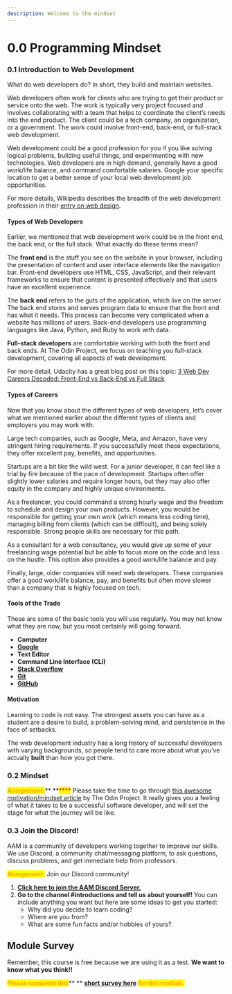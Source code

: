 ```yaml
---
description: Welcome to the mindset
---
```


# 0.0 Programming Mindset

### 0.1 Introduction to Web Development

What do web developers do? In short, they build and maintain websites.

Web developers often work for clients who are trying to get their product or service onto the web. The work is typically very project focused and involves collaborating with a team that helps to coordinate the client’s needs into the end product. The client could be a tech company, an organization, or a government. The work could involve front-end, back-end, or full-stack web development.

Web development could be a good profession for you if you like solving logical problems, building useful things, and experimenting with new technologies. Web developers are in high demand, generally have a good work/life balance, and command comfortable salaries. Google your specific location to get a better sense of your local web development job opportunities.

For more details, Wikipedia describes the breadth of the web development profession in their [entry on web design](https://en.wikipedia.org/wiki/Web\_design).

#### Types of Web Developers

Earlier, we mentioned that web development work could be in the front end, the back end, or the full stack. What exactly do these terms mean?

The **front end** is the stuff you see on the website in your browser, including the presentation of content and user interface elements like the navigation bar. Front-end developers use HTML, CSS, JavaScript, and their relevant frameworks to ensure that content is presented effectively and that users have an excellent experience.

The **back end** refers to the guts of the application, which live on the server. The back end stores and serves program data to ensure that the front end has what it needs. This process can become very complicated when a website has millions of users. Back-end developers use programming languages like Java, Python, and Ruby to work with data.

**Full-stack developers** are comfortable working with both the front and back ends. At The Odin Project, we focus on teaching you full-stack development, covering all aspects of web development.

For more detail, Udacity has a great blog post on this topic: [3 Web Dev Careers Decoded: Front-End vs Back-End vs Full Stack](http://blog.udacity.com/2014/12/front-end-vs-back-end-vs-full-stack-web-developers.html)

#### Types of Careers

Now that you know about the different types of web developers, let’s cover what we mentioned earlier about the different types of clients and employers you may work with.

Large tech companies, such as Google, Meta, and Amazon, have very stringent hiring requirements. If you successfully meet these expectations, they offer excellent pay, benefits, and opportunities.

Startups are a bit like the wild west. For a junior developer, it can feel like a trial by fire because of the pace of development. Startups often offer slightly lower salaries and require longer hours, but they may also offer equity in the company and highly unique environments.

As a freelancer, you could command a strong hourly wage and the freedom to schedule and design your own products. However, you would be responsible for getting your own work (which means less coding time), managing billing from clients (which can be difficult), and being solely responsible. Strong people skills are necessary for this path.

As a consultant for a web consultancy, you would give up some of your freelancing wage potential but be able to focus more on the code and less on the hustle. This option also provides a good work/life balance and pay.

Finally, large, older companies still need web developers. These companies offer a good work/life balance, pay, and benefits but often move slower than a company that is highly focused on tech.

#### Tools of the Trade

These are some of the basic tools you will use regularly. You may not know what they are now, but you most certainly will going forward.

* **Computer**
* [**Google**](https://www.google.com/)
* **Text Editor**
* **Command Line Interface (CLI)**
* [**Stack Overflow**](http://stackoverflow.com/)
* [**Git**](https://git-scm.com/)
* [**GitHub**](https://github.com/)

#### Motivation

Learning to code is not easy. The strongest assets you can have as a student are a desire to build, a problem-solving mind, and persistence in the face of setbacks.

The web development industry has a long history of successful developers with varying backgrounds, so people tend to care more about what you’ve actually **built** than how you got there.

### 0.2 Mindset

<mark style="color:orange;">**Assignment:**</mark>** **<mark style="color:red;">****</mark> Please take the time to go through [this awesome motivation/mindset article](https://www.theodinproject.com/lessons/foundations-motivation-and-mindset) by The Odin Project. It really gives you a feeling of what it takes to be a successful software developer, and will set the stage for what the journey will be like.

### 0.3 Join the Discord!

AAM is a community of developers working together to improve our skills. We use Discord, a community chat/messaging platform, to ask questions, discuss problems, and get immediate help from professors.

<mark style="color:orange;">**Assignment:**</mark> <mark style="color:red;"></mark> Join our Discord community!

1. [**Click here to join the AAM Discord Server.**](https://discord.gg/5fY5efPd)
2. **Go to the channel #introductions and tell us about yourself!** You can include anything you want but here are some ideas to get you started:
   * Why did you decide to learn coding?
   * Where are you from?
   * What are some fun facts and/or hobbies of yours?



## Module Survey

Remember, this course is free because we are using it as a test. **We want to know what you think!!**

<mark style="color:orange;">**Please complete this**</mark>** ** [**short survey here**](https://docs.google.com/forms/d/e/1FAIpQLScT8vYmaKoXM8Gd96Yfvg-GAC2eEqvgG6jZMb5qzl8kLfzQyw/viewform) <mark style="color:orange;">**for this module.**</mark>

